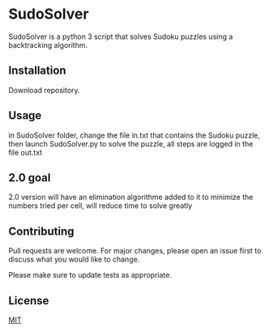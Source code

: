 # SudoSolver

SudoSolver is a python 3 script that solves Sudoku puzzles using a backtracking algorithm.

## Installation

Download repository.


## Usage
in SudoSolver folder, change the file in.txt that contains the Sudoku puzzle, then launch SudoSolver.py to solve the puzzle, all steps are logged in the file out.txt


## 2.0 goal
2.0 version will have an elimination algorithme added to it to minimize the numbers tried per cell, will reduce time to solve greatly


## Contributing
Pull requests are welcome. For major changes, please open an issue first to discuss what you would like to change.

Please make sure to update tests as appropriate.

## License
[MIT](https://choosealicense.com/licenses/mit/)
